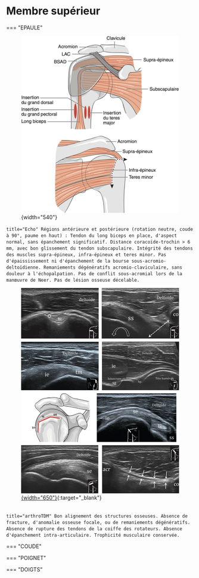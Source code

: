 # Membre supérieur

=== "EPAULE"
    <figure markdown="span">
        ![](assets/coiffe.jpg){width="540"}  
    </figure>
    ``` title="Echo"
    Régions antérieure et postérieure (rotation neutre, coude à 90°, paume en haut) :
    Tendon du long biceps en place, d'aspect normal, sans épanchement significatif.
    Distance coracoïde-trochin > 6 mm, avec bon glissement du tendon subscapulaire.
    Intégrité des tendons des muscles supra-épineux, infra-épineux et teres minor.
    Pas d'épaississement ni d'épanchement de la bourse sous-acromio-deltoïdienne.
    Remaniements dégénératifs acromio-claviculaire, sans douleur à l'échopalpation.
    Pas de conflit sous-acromial lors de la manœuvre de Neer.
    Pas de lésion osseuse décelable.
    ```
    <figure markdown="span">
        [![](assets/epaule.jpg){width="650"}](https://www.youtube.com/watch?v=CDN2kX3YkZQ&t=51s){:target="_blank"} 
    </figure>  
    ``` title="arthroTDM"
    Bon alignement des structures osseuses.
    Absence de fracture, d'anomalie osseuse focale, ou de remaniements dégénératifs.
    Absence de rupture des tendons de la coiffe des rotateurs.
    Absence d'épanchement intra-articulaire.
    Trophicité musculaire conservée.
    ```

=== "COUDE"

=== "POIGNET"

=== "DOIGTS"